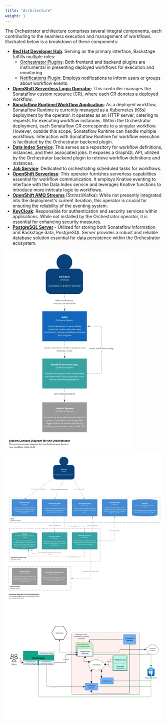 ```yaml
---
title: "Architecture"
weight: 1
---
```

The Orchestrator architecture comprises several integral components, each contributing to the seamless execution and management of workflows. Illustrated below is a breakdown of these components:

- [**Red Hat Developer Hub**](https://developers.redhat.com/rhdh/overview): Serving as the primary interface, Backstage fulfills multiple roles:
  - [Orchestrator Plugins](https://github.com/redhat-developer/rhdh-plugins/blob/orchestrator-1.6/workspaces/orchestrator/README.md): Both frontend and backend plugins are instrumental in presenting deployed workflows for execution and monitoring.
  - [Notifications Plugin](https://backstage.io/docs/notifications): Employs notifications to inform users or groups about workflow events.
- [**OpenShift Serverless Logic Operator**](https://sonataflow.org/serverlessworkflow/main/cloud/operator/install-serverless-operator.html): This controller manages the Sonataflow custom resource (CR), where each CR denotes a deployed workflow.
- [**Sonataflow Runtime/Workflow Application**](https://github.com/apache/incubator-kie-kogito-runtimes): As a deployed workflow, Sonataflow Runtime is currently managed as a Kubernetes (K8s) deployment by the operator. It operates as an HTTP server, catering to requests for executing workflow instances. Within the Orchestrator deployment, each Sonataflow CR corresponds to a singular workflow. However, outside this scope, Sonataflow Runtime can handle multiple workflows. Interaction with Sonataflow Runtime for workflow execution is facilitated by the Orchestrator backend plugin.
- [**Data Index Service**](https://sonataflow.org/serverlessworkflow/main/data-index/data-index-core-concepts.html): This serves as a repository for workflow definitions, instances, and their associated jobs. It exposes a GraphQL API, utilized by the Orchestrator backend plugin to retrieve workflow definitions and instances.
- [**Job Service**](https://sonataflow.org/serverlessworkflow/latest/job-services/core-concepts.html): Dedicated to orchestrating scheduled tasks for workflows.
- [**OpenShift Serverless**](https://docs.openshift.com/serverless/1.35/about/about-serverless.html): This operator furnishes serverless capabilities essential for workflow communication. It employs Knative eventing to interface with the Data Index service and leverages Knative functions to introduce more intricate logic to workflows.
- [**OpenShift AMQ Streams**](https://access.redhat.com/documentation/en-us/red_hat_amq_streams/2.6/html/amq_streams_on_openshift_overview/index) (Strimzi/Kafka): While not presently integrated into the deployment's current iteration, this operator is crucial for ensuring the reliability of the eventing system.
- [**KeyCloak**](https://www.keycloak.org/): Responsible for authentication and security services within applications. While not installed by the Orchestrator operator, it is essential for enhancing security measures.
- [**PostgreSQL Server**](https://www.postgresql.org/) - Utilized for storing both Sonataflow information and Backstage data, PostgreSQL Server provides a robust and reliable database solution essential for data persistence within the Orchestrator ecosystem.


<a href="./architecture-context-diagram.jpg" target="_blank">
  <img src="./architecture-context-diagram.jpg" alt="Architecture Context Diagram" title="Architecture Context Diagram" width="400" />
</a>

<a href="./architecture-container-diagram.jpg" target="_blank">
  <img src="./architecture-container-diagram.jpg" alt="Architecture Container Diagram" title="Architecture Container Diagram" width="800" />
</a>

<a href="./architecture-diagram.png" target="_blank">
  <img src="./architecture-diagram.png" alt="Architecture Diagram" title="Architecture Diagram"/>
</a>


